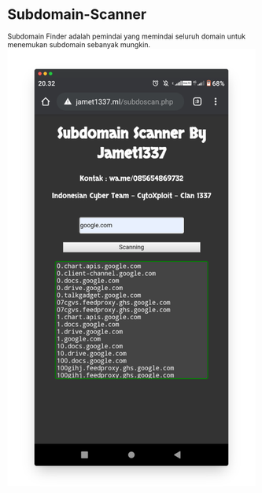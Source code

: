 # Subdomain-Scanner
Subdomain Finder adalah pemindai yang memindai seluruh domain untuk menemukan subdomain sebanyak mungkin.
<img src="foto/screely-1615638854923.png"/>

